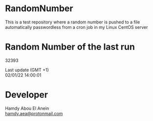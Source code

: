 # RandomNumber    
This is a test repository where a random number is pushed to a file automatically passwordless from a cron job in my Linux CentOS server    
# Random Number of the last run   
32393
      
Last update (GMT +1)    
02/01/22 14:00:01
# Developer    
Hamdy Abou El Anein   
hamdy.aea@protonmail.com

